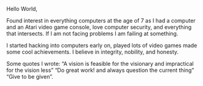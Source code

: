 Hello World,

Found interest in everything computers at the age of 7 as I had a computer and an Atari video game console, love computer security, and everything that intersects. If I am not facing problems I am failing at something.

I started hacking into computers early on, played lots of video games made some cool achievements. I believe in integrity, nobility, and honesty.

Some quotes I wrote: “A vision is feasible for the visionary and impractical for the vision less”  “Do great work! and always question the current thing” “Give to be given”.
